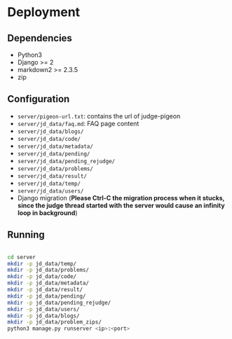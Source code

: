 # Deployment

## Dependencies

* Python3
* Django >= 2
* markdown2 >= 2.3.5
* zip

## Configuration

* `server/pigeon-url.txt`: contains the url of judge-pigeon
* `server/jd_data/faq.md`: FAQ page content
* `server/jd_data/blogs/`
* `server/jd_data/code/`
* `server/jd_data/metadata/`
* `server/jd_data/pending/`
* `server/jd_data/pending_rejudge/`
* `server/jd_data/problems/`
* `server/jd_data/result/`
* `server/jd_data/temp/`
* `server/jd_data/users/`
* Django migration (**Please Ctrl-C the migration process when it stucks, since the judge thread started with the server would cause an infinity loop in background**)

## Running

```bash

cd server
mkdir -p jd_data/temp/
mkdir -p jd_data/problems/
mkdir -p jd_data/code/
mkdir -p jd_data/metadata/
mkdir -p jd_data/result/
mkdir -p jd_data/pending/
mkdir -p jd_data/pending_rejudge/
mkdir -p jd_data/users/
mkdir -p jd_data/blogs/
mkdir -p jd_data/problem_zips/
python3 manage.py runserver <ip>:<port>
```

